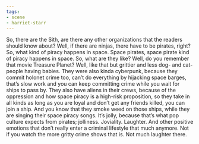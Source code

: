 ```yaml
---
tags:
- scene
- harriet-starr
---
```


So, there are the Sith, are there any other organizations that the
readers should know about? Well, if there are ninjas, there have to be
pirates, right? So, what kind of piracy happens in space. Space pirates,
space pirate kind of piracy happens in space. So, what are they like?
Well, do you remember that movie Treasure Planet? Well, like that but
grittier and less dog- and cat- people having babies. They were also
kinda cyberpunk, because they commit holonet crime too, can’t do
everything by hijacking space barges, that’s slow work and you can keep
committing crime while you wait for ships to pass by. They also have
aliens in their crews, because of the oppression and how space piracy is
a high-risk proposition, so they take in all kinds as long as you are
loyal and don’t get any friends killed, you can join a ship. And you
know that they smoke weed on those ships, while they are singing their
space piracy songs. It’s jolly, because that’s what pop culture expects
from pirates; jolliness. Joviality. Laughter. And other positive
emotions that don’t really enter a criminal lifestyle that much anymore.
Not if you watch the more gritty crime shows that is. Not much laughter
there.

